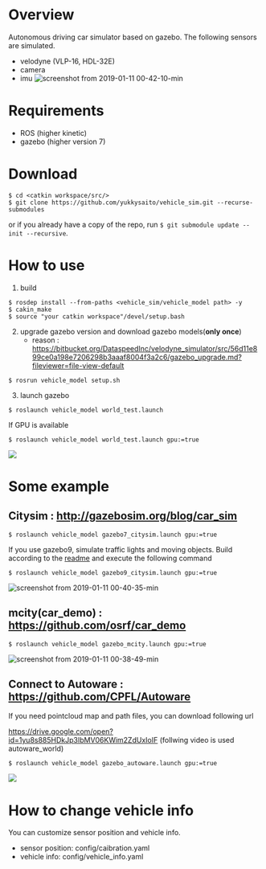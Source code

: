 # Overview
Autonomous driving car simulator based on gazebo.
The following sensors are simulated.
- velodyne (VLP-16, HDL-32E)
- camera
- imu
![screenshot from 2019-01-11 00-42-10-min](https://user-images.githubusercontent.com/8327598/50984661-bed3f780-1545-11e9-9af6-071ddd1cec76.png)

# Requirements
- ROS (higher kinetic)
- gazebo (higher version 7)

# Download
```shell
$ cd <catkin workspace/src/>
$ git clone https://github.com/yukkysaito/vehicle_sim.git --recurse-submodules
```
or if you already have a copy of the repo, run `$ git submodule update --init --recursive`.

# How to use

1. build

```shell
$ rosdep install --from-paths <vehicle_sim/vehicle_model path> -y
$ cakin_make
$ source "your catkin workspace"/devel/setup.bash
```

2. upgrade gazebo version and download gazebo models(**only once**)
   -  reason : https://bitbucket.org/DataspeedInc/velodyne_simulator/src/56d11e899ce0a198e7206298b3aaaf8004f3a2c6/gazebo_upgrade.md?fileviewer=file-view-default
```
$ rosrun vehicle_model setup.sh
```

3. launch gazebo

```shell
$ roslaunch vehicle_model world_test.launch
```

If GPU is available

```shell
$ roslaunch vehicle_model world_test.launch gpu:=true
```
[![](https://img.youtube.com/vi/JViNKB_igI4/0.jpg)](https://www.youtube.com/watch?v=JViNKB_igI4)

# Some example
## **Citysim** : http://gazebosim.org/blog/car_sim
```
$ roslaunch vehicle_model gazebo7_citysim.launch gpu:=true
```


If you use gazebo9, simulate traffic lights and moving objects.
Build according to the [readme](https://github.com/yukkysaito/osrf_citysim/tree/9356b76bd827a3afcb71000b9274e3f64713a77c) and execute the following command
```
$ roslaunch vehicle_model gazebo9_citysim.launch gpu:=true
```

![screenshot from 2019-01-11 00-40-35-min](https://user-images.githubusercontent.com/8327598/50985197-19ba1e80-1547-11e9-98d1-284b3172c064.png)
## **mcity(car_demo)** : https://github.com/osrf/car_demo
```
$ roslaunch vehicle_model gazebo_mcity.launch gpu:=true
```
![screenshot from 2019-01-11 00-38-49-min](https://user-images.githubusercontent.com/8327598/50985258-3e15fb00-1547-11e9-91d4-3b826b82136e.png)

## **Connect to Autoware** : https://github.com/CPFL/Autoware
If you need pointcloud map and path files, you can download following url

https://drive.google.com/open?id=1yu8s885HDkJp3IbMV06KWim2ZdUxIoIF
(follwing video is used autoware_world)
```
$ roslaunch vehicle_model gazebo_autoware.launch gpu:=true
```
[![](https://img.youtube.com/vi/wIzZ25XJI2M/0.jpg)](https://www.youtube.com/watch?v=wIzZ25XJI2M)


# How to change vehicle info
You can customize sensor position and vehicle info.
- sensor position: config/caibration.yaml
- vehicle info: config/vehicle_info.yaml
